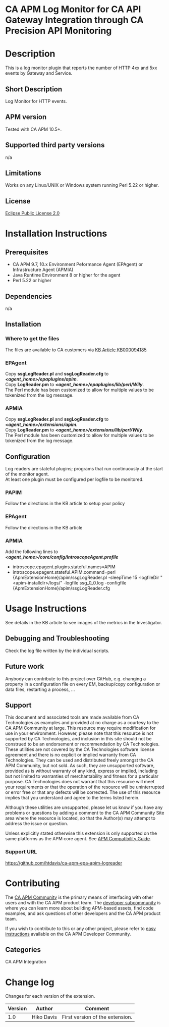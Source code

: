 # CA APM Log Monitor for CA API Gateway Integration through CA Precision API Monitoring

# Description
This is a log monitor plugin that reports the number of HTTP 4xx and 5xx events by Gateway and Service.

## Short Description
Log Monitor for HTTP events.

## APM version
Tested with CA APM 10.5+.

## Supported third party versions
n/a
## Limitations
Works on any Linux/UNIX or Windows system running Perl 5.22 or higher.

## License
[Eclipse Public License 2.0](https://www.eclipse.org/legal/epl-2.0/)

# Installation Instructions

## Prerequisites
* CA APM 9.7, 10.x Environment Peformance Agent (EPAgent) or Infrastructure Agent (APMIA)
* Java Runtime Environment 8 or higher for the agent
* Perl 5.22 or higher

## Dependencies
n/a

## Installation
### Where to get the files
The files are available to CA customers via [KB Article KB000094185](https://comm.support.ca.com/kb/can-ca-apm-monitor-400-and-500-class-http-status-codes-in-ca-apim-gateway/KB000094185)
### EPAgent
Copy **ssgLogReader.pl** and **ssgLogReader.cfg** to ***\<agent_home\>\/epaplugins\/apim***.  
Copy **LogReader.pm** to ***\<agent_home\>\/epaplugins\/lib\/perl\/Wily***.  
The Perl module has been customized to allow for multiple values to be tokenized from the log message.

### APMIA
Copy **ssgLogReader.pl** and **ssgLogReader.cfg** to ***\<agent_home\>\/extensions\/apim***.  
Copy **LogReader.pm** to ***\<agent_home\>\/extensions\/lib\/perl\/Wily***.  
The Perl module has been customized to allow for multiple values to be tokenized from the log message.

## Configuration
Log readers are stateful plugins; programs that run continuously at the start of the monitor agent.  
At least one plugin must be configured per logfile to be monitored.

### PAPIM
Follow the directions in the KB article to setup your policy

### EPAgent
Follow the directions in the KB article

### APMIA
Add the following lines to ***\<agent_home\>/core/config/IntroscopeAgent.profile***
* introscope.epagent.plugins.stateful.names=APIM
* introscope.epagent.stateful.APIM.command=perl {ApmExtensionHome}/apim/ssgLogReader.pl -sleepTime 15 -logfileDir "\<apim-installdir\>/logs/" -logfile ssg_0_0.log -configfile {ApmExtensionHome}/apim/ssgLogReader.cfg

# Usage Instructions
See details in the KB article to see images of the metrics in the Investigator.

## Debugging and Troubleshooting
Check the log file written by the individual scripts.

## Future work
Anybody can contribute to this project over GitHub, e.g. changing a property in a configuration file on every EM, backup/copy configuration or data files, restarting a process, ...

## Support
This document and associated tools are made available from CA Technologies as examples and provided at no charge as a courtesy to the CA APM Community at large. This resource may require modification for use in your environment. However, please note that this resource is not supported by CA Technologies, and inclusion in this site should not be construed to be an endorsement or recommendation by CA Technologies. These utilities are not covered by the CA Technologies software license agreement and there is no explicit or implied warranty from CA Technologies. They can be used and distributed freely amongst the CA APM Community, but not sold. As such, they are unsupported software, provided as is without warranty of any kind, express or implied, including but not limited to warranties of merchantability and fitness for a particular purpose. CA Technologies does not warrant that this resource will meet your requirements or that the operation of the resource will be uninterrupted or error free or that any defects will be corrected. The use of this resource implies that you understand and agree to the terms listed herein.

Although these utilities are unsupported, please let us know if you have any problems or questions by adding a comment to the CA APM Community Site area where the resource is located, so that the Author(s) may attempt to address the issue or question.

Unless explicitly stated otherwise this extension is only supported on the same platforms as the APM core agent. See [APM Compatibility Guide](http://www.ca.com/us/support/ca-support-online/product-content/status/compatibility-matrix/application-performance-management-compatibility-guide.aspx).

### Support URL
https://github.com/htdavis/ca-apm-epa-apim-logreader

# Contributing
The [CA APM Community](https://communities.ca.com/community/ca-apm) is the primary means of interfacing with other users and with the CA APM product team.  The [developer subcommunity](https://communities.ca.com/community/ca-apm/ca-developer-apm) is where you can learn more about building APM-based assets, find code examples, and ask questions of other developers and the CA APM product team.

If you wish to contribute to this or any other project, please refer to [easy instructions](https://communities.ca.com/docs/DOC-231150910) available on the CA APM Developer Community.

## Categories

CA APM Integration


# Change log
Changes for each version of the extension.

Version | Author | Comment
--------|--------|--------
1.0 | Hiko Davis | First version of the extension.
